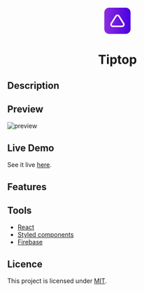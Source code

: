 <p align="center">
  <a href="">
    <img alt="logo" src="public/logo.svg" width="60" />
  </a>
</p>
<h1 align="center">
  Tiptop
</h1>

## Description

## Preview

![preview]()

## Live Demo

See it live [here]().

## Features

## Tools

- [React](https://reactjs.org)
- [Styled components](https://www.styled-components.com)
- [Firebase](https://firebase.google.com)

## Licence

This project is licensed under [MIT](LICENSE).
